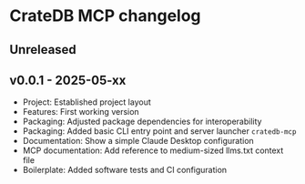 # CrateDB MCP changelog

## Unreleased

## v0.0.1 - 2025-05-xx
- Project: Established project layout
- Features: First working version
- Packaging: Adjusted package dependencies for interoperability
- Packaging: Added basic CLI entry point and server launcher `cratedb-mcp`
- Documentation: Show a simple Claude Desktop configuration
- MCP documentation: Add reference to medium-sized llms.txt context file
- Boilerplate: Added software tests and CI configuration
